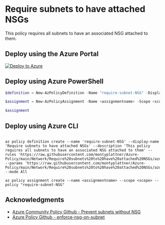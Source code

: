 # Require subnets to have attached NSGs

This policy requires all subnets to have an associated NSG attached to them.

## Deploy using the Azure Portal

[![Deploy to Azure](http://azuredeploy.net/deploybutton.png)](https://portal.azure.com/#blade/Microsoft_Azure_Policy/CreatePolicyDefinitionBlade/uri/https%3A%2F%2Fraw.githubusercontent.com%2Fmontyplattner%2FAzure-Policy%2Fmain%2FNetwork%2FRequire%2520subnets%2520to%2520have%2520attached%2520NSGs%2Fazurepolicy.json)

## Deploy using Azure PowerShell

````powershell
$definition = New-AzPolicyDefinition -Name "require-subnet-NSG" -DisplayName "Require subnets to have attached NSGs" -description "This policy requires all subnets to have an associated NSG attached to them" -Policy 'https://raw.githubusercontent.com/montyplattner/Azure-Policy/main/Network/Require%20subnets%20to%20have%20attached%20NSGs/azurepolicy.rules.json' -Parameter 'https://raw.githubusercontent.com/montyplattner/Azure-Policy/main/Network/Require%20subnets%20to%20have%20attached%20NSGs/azurepolicy.parameters.json' -Mode All

$assignment = New-AzPolicyAssignment -Name <assignmentname> -Scope <scope> -PolicyDefinition $definition

$assignment 
````



## Deploy using Azure CLI

````cli

az policy definition create --name 'require-subnet-NSG' --display-name 'Require subnets to have attached NSGs' --description 'This policy requires all subnets to have an associated NSG attached to them' --rules 'https://raw.githubusercontent.com/montyplattner/Azure-Policy/main/Network/Require%20subnets%20to%20have%20attached%20NSGs/azurepolicy.rules.json' --params 'https://raw.githubusercontent.com/montyplattner/Azure-Policy/main/Network/Require%20subnets%20to%20have%20attached%20NSGs/azurepolicy.parameters.json' --mode All

az policy assignment create --name <assignmentname> --scope <scope> --policy "require-subnet-NSG" 

````

## Acknowledgments
* [Azure Community Policy Github - Prevent subnets without NSG](https://github.com/Azure/Community-Policy/tree/master/Policies/Network/Prevent%20subnets%20without%20NSG)
* [Azure Policy Github - enforce-nsg-on-subnet](https://github.com/Azure/azure-policy/tree/master/samples/Network/enforce-nsg-on-subnet)